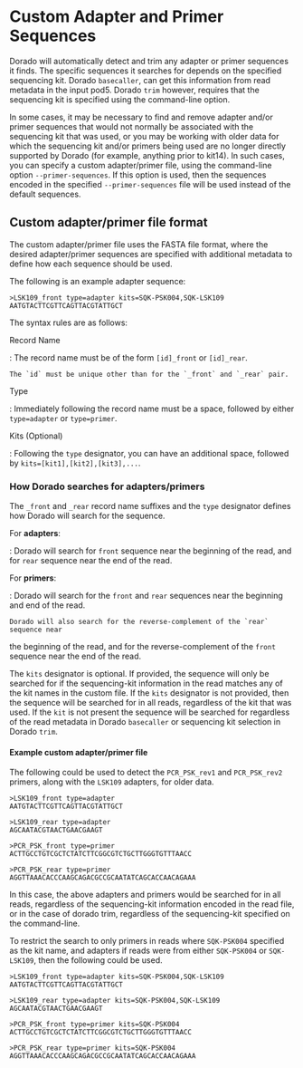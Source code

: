 # Custom Adapter and Primer Sequences

Dorado will automatically detect and trim any adapter or primer sequences it finds.
The specific sequences it searches for depends on the specified sequencing kit.
Dorado `basecaller`, can get this information from read metadata in the input pod5.
Dorado `trim` however, requires that the sequencing kit is specified using the command-line option.

In some cases, it may be necessary to find and remove adapter and/or primer sequences that would
not normally be associated with the sequencing kit that was used, or you may be working with
older data for which the sequencing kit and/or primers being used are no longer directly
supported by Dorado (for example, anything prior to kit14). In such cases, you can specify a
custom adapter/primer file, using the command-line option `--primer-sequences`. If this option
is used, then the sequences encoded in the specified `--primer-sequences` file
will be used instead of the default sequences.

## Custom adapter/primer file format

The custom adapter/primer file uses the FASTA file format, where the desired adapter/primer sequences
are specified with additional metadata to define how each sequence should be used.

The following is an example adapter sequence:

```text
>LSK109_front type=adapter kits=SQK-PSK004,SQK-LSK109
AATGTACTTCGTTCAGTTACGTATTGCT
```

The syntax rules are as follows:

Record Name

:   The record name must be of the form `[id]_front` or `[id]_rear`.

    The `id` must be unique other than for the `_front` and `_rear` pair.

Type

:   Immediately following the record name must be a space, followed by either `type=adapter` or `type=primer`.

Kits (Optional)

:   Following the `type` designator, you can have an additional space, followed by `kits=[kit1],[kit2],[kit3],...`.

### How Dorado searches for adapters/primers

The `_front` and `_rear` record name suffixes and the `type` designator defines how Dorado will
search for the sequence.

For **adapters**:

:   Dorado will search for `front` sequence near the beginning of the read, and
for `rear` sequence near the end of the read.

For **primers**:

:   Dorado will search for the `front` and `rear` sequences near the beginning and end
of the read.

    Dorado will also search for the reverse-complement of the `rear` sequence near
the beginning of the read, and for the reverse-complement of the `front` sequence near the end of the read.

The `kits` designator is optional. If provided, the sequence will only be searched for if
the sequencing-kit information in the read matches any of the kit names in the custom file.
If the `kits` designator is not provided, then the sequence will be searched for in all reads,
regardless of the kit that was used. If the `kit` is not present the sequence will be searched for
regardless of the read metadata in Dorado `basecaller` or sequencing kit selection in Dorado `trim`.

#### Example custom adapter/primer file

The following could be used to detect the `PCR_PSK_rev1` and `PCR_PSK_rev2` primers, along with
the `LSK109` adapters, for older data.

```text
>LSK109_front type=adapter
AATGTACTTCGTTCAGTTACGTATTGCT

>LSK109_rear type=adapter
AGCAATACGTAACTGAACGAAGT

>PCR_PSK_front type=primer
ACTTGCCTGTCGCTCTATCTTCGGCGTCTGCTTGGGTGTTTAACC

>PCR_PSK_rear type=primer
AGGTTAAACACCCAAGCAGACGCCGCAATATCAGCACCAACAGAAA
```

In this case, the above adapters and primers would be searched for in all reads, regardless of the
sequencing-kit information encoded in the read file, or in the case of dorado trim, regardless of the
sequencing-kit specified on the command-line.

To restrict the search to only primers in reads where `SQK-PSK004` specified as the kit name,
and adapters if reads were from either `SQK-PSK004` or `SQK-LSK109`, then the following could be used.

```text
>LSK109_front type=adapter kits=SQK-PSK004,SQK-LSK109
AATGTACTTCGTTCAGTTACGTATTGCT

>LSK109_rear type=adapter kits=SQK-PSK004,SQK-LSK109
AGCAATACGTAACTGAACGAAGT

>PCR_PSK_front type=primer kits=SQK-PSK004
ACTTGCCTGTCGCTCTATCTTCGGCGTCTGCTTGGGTGTTTAACC

>PCR_PSK_rear type=primer kits=SQK-PSK004
AGGTTAAACACCCAAGCAGACGCCGCAATATCAGCACCAACAGAAA
```
